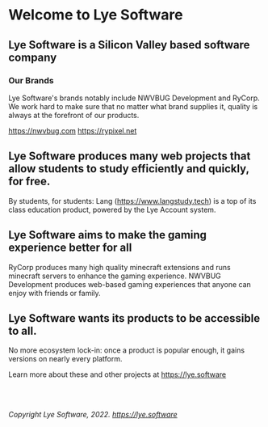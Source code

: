 # Welcome to Lye Software
## Lye Software is a Silicon Valley based software company


### Our Brands

Lye Software's brands notably include NWVBUG Development and RyCorp. We work hard to make sure that no matter what brand supplies it, quality is always at the forefront of our products. 

https://nwvbug.com
https://rypixel.net


## Lye Software produces many web projects that allow students to study efficiently and quickly, for free. 

By students, for students: Lang (https://www.langstudy.tech) is a top of its class education product, powered by the Lye Account system. 


## Lye Software aims to make the gaming experience better for all

RyCorp produces many high quality minecraft extensions and runs minecraft servers to enhance the gaming experience.
NWVBUG Development produces web-based gaming experiences that anyone can enjoy with friends or family. 


## Lye Software wants its products to be accessible to all.

No more ecosystem lock-in: once a product is popular enough, it gains versions on nearly every platform.

Learn more about these and other projects at https://lye.software



<br>
<br>

*Copyright Lye Software, 2022. https://lye.software*
